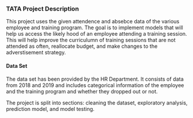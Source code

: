 ### TATA Project Description

This project uses the given attendence and absebce data of the various employee and training program. The goal is to implement models that will help us access the likely hood of an employee attending a training session. This will help improve the curriculumn of training sessions that are not attended as often, reallocate budget, and make changes to the adverstisement strategy.  

#### Data Set
The data set has been provided by the HR Department. It consists of data from 2018 and 2019 and includes categorical information of the employee and the training program and whether they dropped out or not. 

The project is split into sections: cleaning the dataset, exploratory analysis, prediction model, and model testing. 
